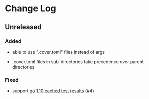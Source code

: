 # Change Log

## Unreleased

### Added

* able to use ".cover.toml" files instead of args

* .cover.toml files in sub-directories take precedence over parent directories

### Fixed

* support [go 1.10 cached test results](https://golang.org/doc/go1.10#test) (#4)
